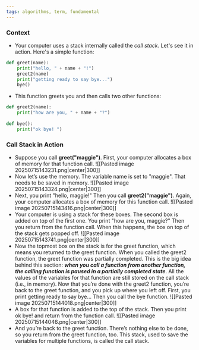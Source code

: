 ```yaml
---
tags: algorithms, term, fundamental
---
```


### Context

- Your computer uses a stack internally called the *call stack*. Let's see it in action. Here's a simple function:
```python
def greet(name):
	print("hello, " + name + "!")
	greet2(name)
	print("getting ready to say bye...")
	bye()
```
- This function greets you and then calls two other functions:
```python
def greet2(name):
	print("how are you, " + name + "?")
	
def bye():
	print("ok bye! ")
```

### Call Stack in Action

- Suppose you call **greet("maggie")**. First, your computer allocates a box of memory for that function call.
![[Pasted image 20250715143231.png|center|300]]
- Now let’s use the memory. The variable name is set to "maggie". That needs to be saved in memory.
![[Pasted image 20250715143324.png|center|300]]
- Next, you print "hello, maggie!" Then you call **greet2("maggie")**. Again, your computer allocates a box of memory for this function call.
![[Pasted image 20250715143416.png|center|300]]
- Your computer is using a stack for these boxes. The second box is added on top of the first one. You print "how are you, maggie?" Then you return from the function call. When this happens, the box on top of the stack gets popped off.
![[Pasted image 20250715143741.png|center|300]]
- Now the topmost box on the stack is for the greet function, which means you returned to the greet function. When you called the greet2 function, the greet function was partially completed. This is the big idea behind this section: ***when you call a function from another function, the calling function is paused in a partially completed state***. All the values of the variables for that function are still stored on the call stack (i.e., in memory). Now that you’re done with the greet2 function, you’re back to the greet function, and you pick up where you left off. First, you print getting ready to say bye... Then you call the bye function.
![[Pasted image 20250715144018.png|center|300]]
- A box for that function is added to the top of the stack. Then you print ok bye! and return from the function call.
![[Pasted image 20250715144046.png|center|300]]
- And you’re back to the greet function. There’s nothing else to be done, so you return from the greet function, too. This stack, used to save the variables for multiple functions, is called the call stack.